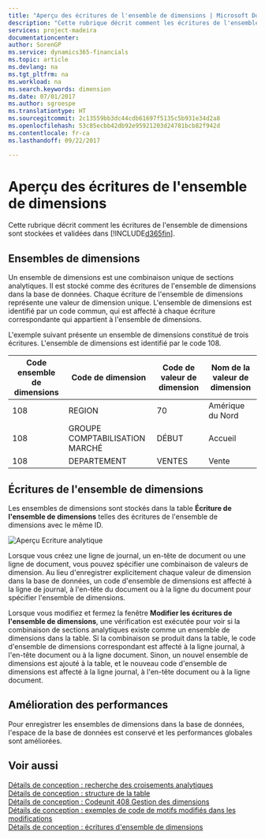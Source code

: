 ```yaml
---
title: "Aperçu des écritures de l'ensemble de dimensions | Microsoft Docs"
description: "Cette rubrique décrit comment les écritures de l'ensemble de dimensions sont stockées et reportées dans [!INCLUDE[d365fin](includes/d365fin_md.md)]."
services: project-madeira
documentationcenter: 
author: SorenGP
ms.service: dynamics365-financials
ms.topic: article
ms.devlang: na
ms.tgt_pltfrm: na
ms.workload: na
ms.search.keywords: dimension
ms.date: 07/01/2017
ms.author: sgroespe
ms.translationtype: HT
ms.sourcegitcommit: 2c13559bb3dc44cdb61697f5135c5b931e34d2a8
ms.openlocfilehash: 53c85ecbb42db92e95921203d24781bcb82f942d
ms.contentlocale: fr-ca
ms.lasthandoff: 09/22/2017

---
```

# <a name="dimension-set-entries-overview"></a>Aperçu des écritures de l'ensemble de dimensions
Cette rubrique décrit comment les écritures de l'ensemble de dimensions sont stockées et validées dans [!INCLUDE[d365fin](includes/d365fin_md.md)].  
  
## <a name="dimension-sets"></a>Ensembles de dimensions  
Un ensemble de dimensions est une combinaison unique de sections analytiques. Il est stocké comme des écritures de l'ensemble de dimensions dans la base de données. Chaque écriture de l'ensemble de dimensions représente une valeur de dimension unique. L'ensemble de dimensions est identifié par un code commun, qui est affecté à chaque écriture correspondante qui appartient à l'ensemble de dimensions.  
  
L'exemple suivant présente un ensemble de dimensions constitué de trois écritures. L'ensemble de dimensions est identifié par le code 108.  
  
|Code ensemble de dimensions|Code de dimension|Code de valeur de dimension|Nom de la valeur de dimension|  
|----------------------|--------------------|--------------------------|--------------------------|  
|108|REGION|70|Amérique du Nord|  
|108|GROUPE COMPTABILISATION MARCHÉ|DÉBUT|Accueil|  
|108|DEPARTEMENT|VENTES|Vente|  
  
## <a name="dimension-set-entries"></a>Écritures de l'ensemble de dimensions  
Les ensembles de dimensions sont stockés dans la table **Écriture de l'ensemble de dimensions** telles des écritures de l'ensemble de dimensions avec le même ID.  
  
![Aperçu Ecriture analytique](media/dimensionentrynav7.png "DimensionEntryNAV7")  
  
Lorsque vous créez une ligne de journal, un en-tête de document ou une ligne de document, vous pouvez spécifier une combinaison de valeurs de dimension. Au lieu d'enregistrer explicitement chaque valeur de dimension dans la base de données, un code d'ensemble de dimensions est affecté à la ligne de journal, à l'en-tête du document ou à la ligne du document pour spécifier l'ensemble de dimensions.  
  
Lorsque vous modifiez et fermez la fenêtre **Modifier les écritures de l'ensemble de dimensions**, une vérification est exécutée pour voir si la combinaison de sections analytiques existe comme un ensemble de dimensions dans la table. Si la combinaison se produit dans la table, le code d'ensemble de dimensions correspondant est affecté à la ligne journal, à l'en-tête document ou à la ligne document. Sinon, un nouvel ensemble de dimensions est ajouté à la table, et le nouveau code d'ensemble de dimensions est affecté à la ligne journal, à l'en-tête document ou à la ligne document.  
  
## <a name="performance-improvement"></a>Amélioration des performances  
Pour enregistrer les ensembles de dimensions dans la base de données, l'espace de la base de données est conservé et les performances globales sont améliorées.  
  
## <a name="see-also"></a>Voir aussi  
[Détails de conception : recherche des croisements analytiques](design-details-searching-for-dimension-combinations.md)   
[Détails de conception : structure de la table](design-details-table-structure.md)   
[Détails de conception : Codeunit 408 Gestion des dimensions](design-details-codeunit-408-dimension-management.md)   
[Détails de conception : exemples de code de motifs modifiés dans les modifications](design-details-code-examples-of-changed-patterns-in-modifications.md)   
[Détails de conception : écritures d'ensemble de dimensions](design-details-dimension-set-entries.md)   


